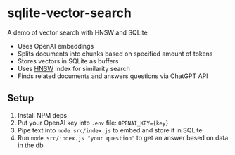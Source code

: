 # sqlite-vector-search
A demo of vector search with HNSW and SQLite

- Uses OpenAI embeddings
- Splits documents into chunks based on specified amount of tokens
- Stores vectors in SQLite as buffers
- Uses [HNSW](https://github.com/yoshoku/hnswlib-node) index for similarity search
- Finds related documents and answers questions via ChatGPT API

## Setup
1. Install NPM deps
2. Put your OpenAI key into `.env` file: `OPENAI_KEY={key}`
3. Pipe text into `node src/index.js` to embed and store it in SQLite
4. Run `node src/index.js "your question"` to get an answer based on data in the db
